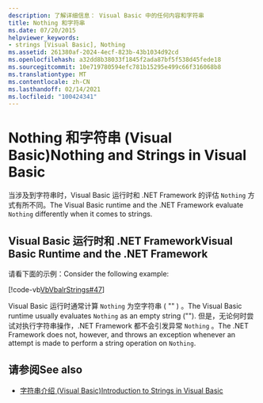 ```yaml
---
description: 了解详细信息： Visual Basic 中的任何内容和字符串
title: Nothing 和字符串
ms.date: 07/20/2015
helpviewer_keywords:
- strings [Visual Basic], Nothing
ms.assetid: 261380af-2024-4ecf-823b-43b1034d92cd
ms.openlocfilehash: a32dd8b38033f1845f2ada87bf5f538d45fede18
ms.sourcegitcommit: 10e719780594efc781b15295e499c66f316068b8
ms.translationtype: MT
ms.contentlocale: zh-CN
ms.lasthandoff: 02/14/2021
ms.locfileid: "100424341"
---
```

# <a name="nothing-and-strings-in-visual-basic"></a><span data-ttu-id="a5dc1-103">Nothing 和字符串 (Visual Basic)</span><span class="sxs-lookup"><span data-stu-id="a5dc1-103">Nothing and Strings in Visual Basic</span></span>

<span data-ttu-id="a5dc1-104">当涉及到字符串时，Visual Basic 运行时和 .NET Framework 的评估 `Nothing` 方式有所不同。</span><span class="sxs-lookup"><span data-stu-id="a5dc1-104">The Visual Basic runtime and the .NET Framework evaluate `Nothing` differently when it comes to strings.</span></span>  
  
## <a name="visual-basic-runtime-and-the-net-framework"></a><span data-ttu-id="a5dc1-105">Visual Basic 运行时和 .NET Framework</span><span class="sxs-lookup"><span data-stu-id="a5dc1-105">Visual Basic Runtime and the .NET Framework</span></span>  

 <span data-ttu-id="a5dc1-106">请看下面的示例：</span><span class="sxs-lookup"><span data-stu-id="a5dc1-106">Consider the following example:</span></span>  
  
 [!code-vb[VbVbalrStrings#47](~/samples/snippets/visualbasic/VS_Snippets_VBCSharp/VbVbalrStrings/VB/Class2.vb#47)]  
  
 <span data-ttu-id="a5dc1-107">Visual Basic 运行时通常计算 `Nothing` 为空字符串 ( "" ) 。</span><span class="sxs-lookup"><span data-stu-id="a5dc1-107">The Visual Basic runtime usually evaluates `Nothing` as an empty string ("").</span></span> <span data-ttu-id="a5dc1-108">但是，无论何时尝试对执行字符串操作，.NET Framework 都不会引发异常 `Nothing` 。</span><span class="sxs-lookup"><span data-stu-id="a5dc1-108">The .NET Framework does not, however, and throws an exception whenever an attempt is made to perform a string operation on `Nothing`.</span></span>  
  
## <a name="see-also"></a><span data-ttu-id="a5dc1-109">请参阅</span><span class="sxs-lookup"><span data-stu-id="a5dc1-109">See also</span></span>

- [<span data-ttu-id="a5dc1-110">字符串介绍 (Visual Basic)</span><span class="sxs-lookup"><span data-stu-id="a5dc1-110">Introduction to Strings in Visual Basic</span></span>](introduction-to-strings.md)
